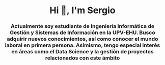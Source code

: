 <div id="header" align="center">
<h1> Hi 👋, I'm Sergio </h1>
  <h3> Actualmente soy estudiante de Ingeniería Informática de Gestión y Sistemas de Información en la UPV-EHU.
  Busco adquirir nuevos conocimientos, así como conocer el mundo laboral en primera persona. Asimismo, tengo especial interés en áreas como el Data Science y la       gestión de proyectos relacionados con este ámbito </h3>
</div>
